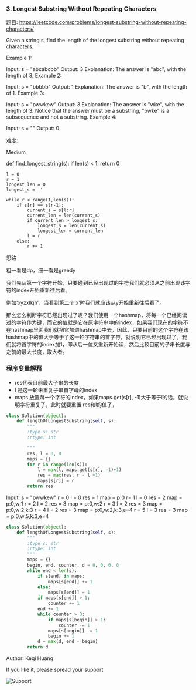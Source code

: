 ### 3. Longest Substring Without Repeating Characters


题目:
<https://leetcode.com/problems/longest-substring-without-repeating-characters/>


Given a string s, find the length of the longest substring without repeating characters.

Example 1:

Input: s = "abcabcbb"
Output: 3
Explanation: The answer is "abc", with the length of 3.
Example 2:

Input: s = "bbbbb"
Output: 1
Explanation: The answer is "b", with the length of 1.
Example 3:

Input: s = "pwwkew"
Output: 3
Explanation: The answer is "wke", with the length of 3.
Notice that the answer must be a substring, "pwke" is a subsequence and not a substring.
Example 4:

Input: s = ""
Output: 0


难度:

Medium


def find_longest_string(s):
    if len(s) < 1:
        return 0

    l = 0
    r = 1
    longest_len = 0
    longest_s = ''

    while r < range(1,len(s)):
        if s[r] == s[r-1]:
            current_s = s[l:r]
            current_len = len(current_s)
            if current_len > longest_s:
                longest_s = len(current_s)
                longest_len = current_len
            l = r
        else:
            r += 1



思路

粗一看是dp，细一看是greedy

我们先从第一个字符开始，只要碰到已经出现过的字符我们就必须从之前出现该字符的index开始重新往后看。

例如‘xyzxlkjh’，当看到第二个‘x’时我们就应该从y开始重新往后看了。

那么怎么判断字符已经出现过了呢？我们使用一个hashmap，将每一个已经阅读过的字符作为键，而它的值就是它在原字符串中的index，如果我们现在的字符不在hashmap里面我们就把它加进hashmap中去，因此，只要目前的这个字符在该hashmap中的值大于等于了这一轮字符串的首字符，就说明它已经出现过了，我们就将首字符的index加1，即从后一位又重新开始读，然后比较目前的子串长度与之前的最大长度，取大者。

### 程序变量解释

- res代表目前最大子串的长度
- l 是这一轮未重复子串首字母的index
- maps 放置每一个字符的index，如果maps.get(s[r], -1)大于等于l的话，就说明字符重复了，此时就要重置 res和l的值了，



```python
class Solution(object):
    def lengthOfLongestSubstring(self, s):
        """
        :type s: str
        :rtype: int

        """
        res, l = 0, 0
        maps = {}
        for r in range(len(s)):
            l = max(l, maps.get(s[r], -1)+1)
            res = max(res, r - l +1)
            maps[s[r]] = r
        return res
```


Input: s = "pwwkew"
r = 0
l = 0
res = 1
map = p:0
r= 1
l = 0
res = 2
map = p:0,w:1
r = 2
l = 2
res = 3
map = p:0,w:2
r = 3
l = 2
res = 3
map = p:0,w:2,k:3
r = 4
l = 2
res = 3
map = p:0,w:2,k:3,e=4
r = 5
l = 3
res = 3
map = p:0,w:5,k:3,e=4


```python
class Solution(object):
    def lengthOfLongestSubstring(self, s):
        """
        :type s: str
        :rtype: int
        """
        maps = {}
        begin, end, counter, d = 0, 0, 0, 0
        while end < len(s):
            if s[end] in maps:
                maps[s[end]] += 1
            else:
                maps[s[end]] = 1
            if maps[s[end]] > 1:
                counter += 1
            end += 1
            while counter > 0:
                if maps[s[begin]] > 1:
                    counter -= 1
                maps[s[begin]] -= 1
                begin += 1
            d = max(d, end - begin)
        return d
```






Author: Keqi Huang

If you like it, please spread your support

![Support](/img/Algorithm/LeetCode/WechatIMG17.jpeg)
